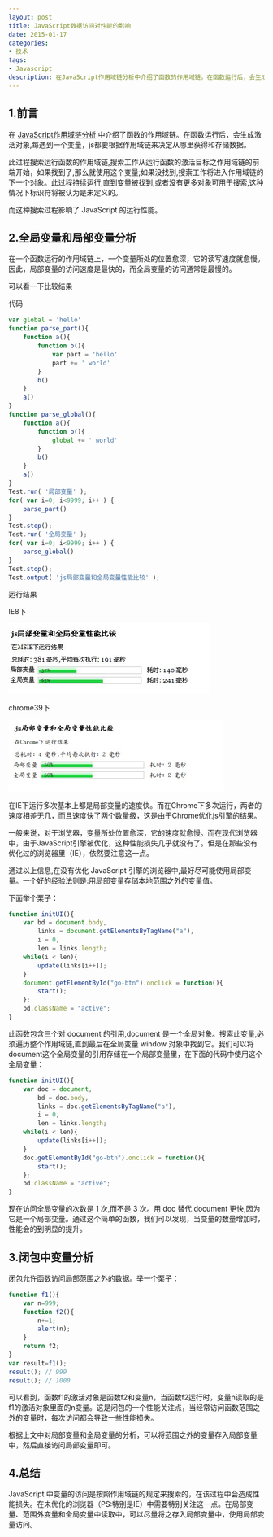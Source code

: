 ```yaml
---
layout: post
title: JavaScript数据访问对性能的影响
date: 2015-01-17
categories:
- 技术
tags:
- Javascript
description: 在JavaScript作用域链分析中介绍了函数的作用域链。在函数运行后，会生成激活对象,每遇到一个变量，js都要根据作用域链来决定从哪里获得和存储数据。<br>此过程搜索运行函数的作用域链,搜索工作从运行函数的激活目标之作用域链的前端开始，如果找到了,那么就使用这个变量;如果没找到,搜索工作将进入作用域链的下一个对象。此过程持续运行,直到变量被找到,或者没有更多对象可用于搜索,这种情况下标识符将被认为是未定义的。<br>而这种搜索过程影响了 JavaScript 的运行性能。
---
```


## 1.前言
在 [JavaScript作用域链分析][link:1] 中介绍了函数的作用域链。在函数运行后，会生成激活对象,每遇到一个变量，js都要根据作用域链来决定从哪里获得和存储数据。

此过程搜索运行函数的作用域链,搜索工作从运行函数的激活目标之作用域链的前端开始，如果找到了,那么就使用这个变量;如果没找到,搜索工作将进入作用域链的下一个对象。此过程持续运行,直到变量被找到,或者没有更多对象可用于搜索,这种情况下标识符将被认为是未定义的。

而这种搜索过程影响了 JavaScript 的运行性能。


## 2.全局变量和局部变量分析
在一个函数运行的作用域链上，一个变量所处的位置愈深，它的读写速度就愈慢。因此，局部变量的访问速度是最快的，而全局变量的访问通常是最慢的。

可以看一下比较结果

代码

```JavaScript
var global = 'hello'    	
function parse_part(){
	function a(){
		function b(){
			var part = 'hello'
			part += ' world'
		}
		b()
	}		
	a()
}
function parse_global(){
	function a(){
		function b(){
			global += ' world'
		}
		b()
	}		
	a()
}
Test.run( '局部变量' ); 
for( var i=0; i<9999; i++ ) {
	parse_part()
}
Test.stop(); 
Test.run( '全局变量' ); 
for( var i=0; i<9999; i++ ) {
	parse_global()
}
Test.stop(); 
Test.output( 'js局部变量和全局变量性能比较' ); 
```

运行结果

IE8下

![ie下比较结果][img:1]

chrome39下

![chrome下比较结果][img:2]


在IE下运行多次基本上都是局部变量的速度快。而在Chrome下多次运行，两者的速度相差无几，而且速度快了两个数量级，这是由于Chrome优化js引擎的结果。

一般来说，对于浏览器，变量所处位置愈深，它的速度就愈慢。而在现代浏览器中，由于JavaScript引擎被优化，这种性能损失几乎就没有了。但是在那些没有优化过的浏览器里（IE），依然要注意这一点。

通过以上信息,在没有优化 JavaScript 引擎的浏览器中,最好尽可能使用局部变量。一个好的经验法则是:用局部变量存储本地范围之外的变量值。

下面举个栗子：

```JavaScript
function initUI(){
    var bd = document.body,
        links = document.getElementsByTagName("a"),
        i = 0,
        len = links.length;
    while(i < len){
        update(links[i++]);
    }
    document.getElementById("go-btn").onclick = function(){
        start();
    };
    bd.className = "active";
}
```

此函数包含三个对 document 的引用,document 是一个全局对象。搜索此变量,必须遍历整个作用域链,直到最后在全局变量 window 对象中找到它。我们可以将document这个全局变量的引用存储在一个局部变量里，在下面的代码中使用这个全局变量：

```JavaScript
function initUI(){
    var doc = document,
        bd = doc.body,
        links = doc.getElementsByTagName("a"),
        i = 0,
        len = links.length;
    while(i < len){
        update(links[i++]);
    }
    doc.getElementById("go-btn").onclick = function(){
        start();
    };
    bd.className = "active";
}
```

现在访问全局变量的次数是 1 次,而不是 3 次。用 doc 替代 document 更快,因为它是一个局部变量。通过这个简单的函数，我们可以发现，当变量的数量增加时，性能会的到明显的提升。

## 3.闭包中变量分析
闭包允许函数访问局部范围之外的数据。举一个栗子：

```JavaScript
function f1(){
    var n=999;
    function f2(){
        n+=1;
        alert(n);
    }
    return f2;
}
var result=f1();
result(); // 999
result(); // 1000
```

可以看到，函数f1的激活对象是函数f2和变量n，当函数f2运行时，变量n读取的是f1的激活对象里面的n变量。这是闭包的一个性能关注点，当经常访问函数范围之外的变量时，每次访问都会导致一些性能损失。

根据上文中对局部变量和全局变量的分析，可以将范围之外的变量存入局部变量中，然后直接访问局部变量即可。

## 4.总结
JavaScript 中变量的访问是按照作用域链的规定来搜索的，在该过程中会造成性能损失。在未优化的浏览器（PS:特别是IE）中需要特别关注这一点。在局部变量、范围外变量和全局变量中读取中，可以尽量将之存入局部变量中，使用局部变量访问。


[link:1]: /2015/01/16/scope_chains.html  "JavaScript作用域链分析"
[img:1]: /images/20150118003219.jpg "ie下比较结果"
[img:2]: /images/005.jpeg "chrome下比较结果"
